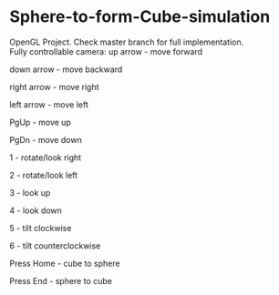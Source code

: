 # Sphere-to-form-Cube-simulation

OpenGL Project. Check master branch for full implementation.
<br>
Fully controllable camera:
up arrow - move forward

down arrow - move backward

right arrow - move right

left arrow - move left

PgUp - move up

PgDn - move down

1 - rotate/look right

2 - rotate/look left

3 - look up

4 - look down

5 - tilt clockwise

6 - tilt counterclockwise

Press Home - cube to sphere

Press End - sphere to cube
